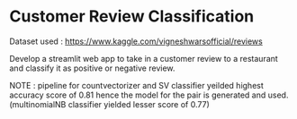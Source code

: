 # Customer Review Classification
Dataset used : https://www.kaggle.com/vigneshwarsofficial/reviews

Develop a streamlit web app to take in a customer review to a restaurant and classify it as positive or negative review.

NOTE : pipeline for countvectorizer and SV classifier yeilded highest accuracy score of 0.81  hence the model for the pair is generated and used.(multinomialNB classifier yielded lesser score of 0.77)
